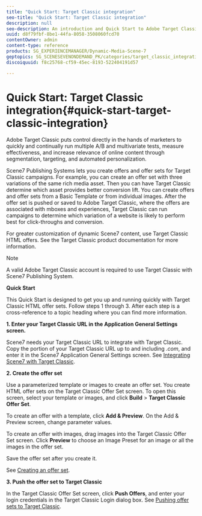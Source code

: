 ```yaml
---
title: "Quick Start: Target Classic integration"
seo-title: "Quick Start: Target Classic integration"
description: null
seo-description: An introduction and Quick Start to Adobe Target Classic to help you get up and running quickly with Target Classic integration techniques.
uuid: d8f79fbf-8be1-44fa-8058-3508060fcd70
contentOwner: admin
content-type: reference
products: SG_EXPERIENCEMANAGER/Dynamic-Media-Scene-7
geptopics: SG_SCENESEVENONDEMAND_PK/categories/target_classic_integration
discoiquuid: f8c25768-cf59-45ec-8193-522404191d57

---
```


# Quick Start: Target Classic integration{#quick-start-target-classic-integration}

 Adobe Target Classic puts control directly in the hands of marketers to quickly and continually run multiple A/B and multivariate tests, measure effectiveness, and increase relevance of online content through segmentation, targeting, and automated personalization.

Scene7 Publishing Systems lets you create offers and offer sets for Target Classic campaigns. For example, you can create an offer set with three variations of the same rich media asset. Then you can have Target Classic determine which asset provides better conversion lift. You can create offers and offer sets from a Basic Template or from individual images. After the offer set is pushed or saved to Adobe Target Classic, where the offers are associated with mboxes and experiences, Target Classic can run campaigns to determine which variation of a website is likely to perform best for click-throughs and conversion.

For greater customization of dynamic Scene7 content, use Target Classic HTML offers. See the Target Classic product documentation for more information.

>[!NOTE]
>
>A valid Adobe Target Classic account is required to use Target Classic with Scene7 Publishing System.

**Quick Start**

This Quick Start is designed to get you up and running quickly with Target Classic HTML offer sets. Follow steps 1 through 3. After each step is a cross-reference to a topic heading where you can find more information.

**1. Enter your Target Classic URL in the Application General Settings screen.**

Scene7 needs your Target Classic URL to integrate with Target Classic. Copy the portion of your Target Classic URL up to and including *.com*, and enter it in the Scene7 Application General Settings screen. See [Integrating Scene7 with Target Classic](integrating-scene7-target-classic.md#integrating_scene7_with_target_classic).

**2. Create the offer set**

Use a parameterized template or images to create an offer set. You create HTML offer sets on the Target Classic Offer Set screen. To open this screen, select your template or images, and click **Build** &gt; **Target Classic Offer Set**.

To create an offer with a template, click **Add & Preview**. On the Add & Preview screen, change parameter values.

To create an offer with images, drag images into the Target Classic Offer Set screen. Click **Preview** to choose an Image Preset for an image or all the images in the offer set.

Save the offer set after you create it.

See [Creating an offer set](creating-offer-set.md#creating_an_offer_set).

**3. Push the offer set to Target Classic**

In the Target Classic Offer Set screen, click **Push Offers**, and enter your login credentials in the Target Classic Login dialog box. See [Pushing offer sets to Target Classic](pushing-offer-sets-target-classic.md#pushing_offer_sets_to_target_classic).

